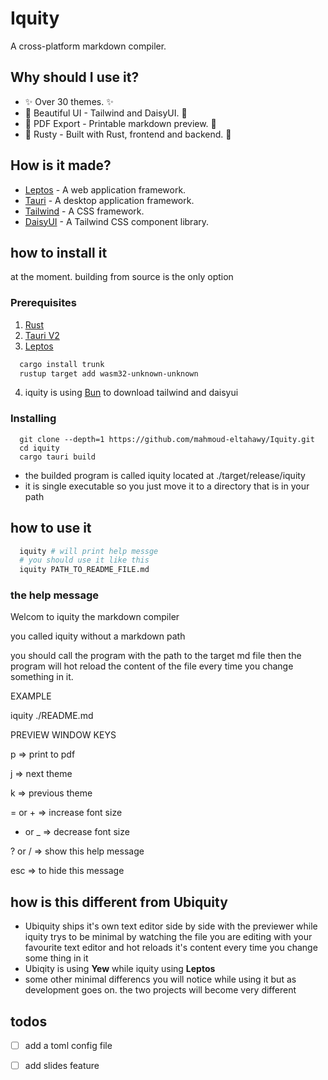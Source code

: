 # Iquity
A cross-platform markdown compiler.

## Why should I use it?
- ✨ Over 30 themes. ✨
- 🦋 Beautiful UI - Tailwind and DaisyUI. 🦋
- 📂 PDF Export - Printable markdown preview. 📂
- 🦀 Rusty - Built with Rust, frontend and backend. 🦀

## How is it made?
- [Leptos](https://www.leptos.dev) - A web application framework.
- [Tauri](https://www.tauri.app) - A desktop application framework.
- [Tailwind](https://www.tailwindcss.com) - A CSS framework.
- [DaisyUI](https://www.daisyui.com) - A Tailwind CSS component library.

## how to install it
at the moment. building from source is the only option
### Prerequisites
1. [Rust](https://www.rust-lang.org/)
2. [Tauri V2](https://v2.tauri.app/start/prerequisites/)
3. [Leptos](https://leptos.dev/)
```bash
  cargo install trunk
  rustup target add wasm32-unknown-unknown
```
4. iquity is using [Bun](https://bun.sh/) to download tailwind and daisyui

### Installing
```
  git clone --depth=1 https://github.com/mahmoud-eltahawy/Iquity.git
  cd iquity
  cargo tauri build
```
- the builded program is called iquity located at ./target/release/iquity
- it is single executable so you just move it to a directory that is in your path

## how to use it
```bash
  iquity # will print help messge
  # you should use it like this
  iquity PATH_TO_README_FILE.md
```
### the help message
Welcom to iquity 
    the markdown compiler

you called iquity without a markdown path

you should call the program with the path to
the target md file then the program will hot reload
the content of the file every time you change 
something in it. 


EXAMPLE

iquity ./README.md


PREVIEW WINDOW KEYS    

p => print to pdf

j => next theme

k => previous theme

= or + => increase font size    

- or _ => decrease font size    

? or / => show this help message    

esc => to hide this message    



## how is this different from Ubiquity
- Ubiquity ships it's own text editor side by side with the previewer while iquity trys to be minimal by watching the file you are editing with your favourite text editor and hot reloads it's content every time you change some thing in it
- Ubiqity is using **Yew** while iquity using **Leptos**
- some other minimal differencs you will notice while using it but as development goes on. the two projects will become very different

## todos
- [ ] add a toml config file
- [ ] add slides feature


